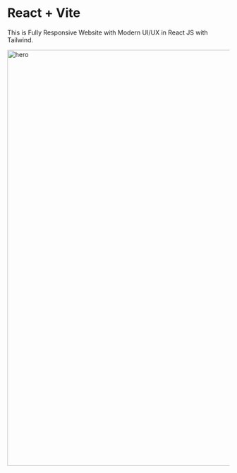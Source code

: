# React + Vite

This is Fully Responsive Website with Modern UI/UX in React JS with Tailwind.


<img width="944" alt="hero" src="https://github.com/Stacy-net/bank-app/assets/106096505/d7de9169-b1e6-4b3b-9e81-95151170a9a4">
